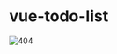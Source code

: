 # vue-todo-list
<img src='https://github.com/YashGajjar7017/Vue-Todos/assets/83583064/3d7b9899-e5e0-4eab-a9a7-11ce292d60dc)' alt='404'>
